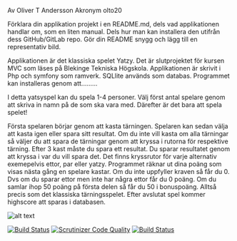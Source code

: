 Av Oliver T Andersson
Akronym olto20

Förklara din applikation projekt i en README.md, dels vad applikationen handlar om, som en liten manual. Dels hur man kan installera den utifrån dess GitHub/GitLab repo. Gör din README snygg och lägg till en representativ bild.

Applikationen är det klassiska spelet Yatzy. Det är slutprojektet för kursen MVC som läses på Blekinge Tekniska Högskola.
Applikationen är skrivit i Php och symfony som ramverk. SQLlite används som databas. Programmet kan installeras genom att.........

I detta yatsyspel kan du spela 1-4 personer. Välj först antal spelare genom att skriva in namn på de som ska vara med. 
Därefter är det bara att spela spelet! 

Första spelaren börjar genom att kasta tärningen. Spelaren kan sedan välja att kasta igen eller spara sitt resultat. Om du inte vill kasta om alla tärningar så väljer du att spara de tärningar genom att kryssa i rutorna för respektive tärning. Efter 3 kast måste du spara ett resultat. Du sparar resultatet genom att kryssa i var du vill spara det. Det finns kryssrutor för varje alternativ exemepelvis ettor, par eller yatzy. Programmet räknar ut dina poäng som visas nästa gång en spelare kastar. Om du inte uppfyller kraven så får du 0. Dvs om du sparar ettor men inte har några ettor får du 0 poäng.  Om du samlar ihop 50 poäng på första delen så får du 50 i bonuspoäng. Alltså precis som det klassiska tärningsspelet. Efter avslutat spel kommer highscore att sparas i databasen. 


![alt text](https://images.unsplash.com/photo-1606395939151-7b0b82d1988b?ixid=MnwxMjA3fDB8MHxwaG90by1wYWdlfHx8fGVufDB8fHx8&ixlib=rb-1.2.1&auto=format&fit=crop&w=1950&q=80)

[![Build Status](https://www.travis-ci.com/othorde/mvc-proj.svg?branch=main)](https://www.travis-ci.com/othorde/mvc-proj)
[![Scrutinizer Code Quality](https://scrutinizer-ci.com/g/othorde/mvc-proj/badges/quality-score.png?b=main)](https://scrutinizer-ci.com/g/othorde/mvc-proj/?branch=main)
[![Build Status](https://scrutinizer-ci.com/g/othorde/mvc-proj/badges/build.png?b=main)](https://scrutinizer-ci.com/g/othorde/mvc-proj/build-status/main)
